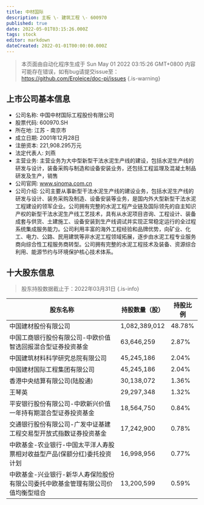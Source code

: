 ```yaml
---
title: 中材国际
description: 主板 \- 建筑工程 \- 600970
published: true
date: 2022-05-01T03:15:26.000Z
tags: stock
editor: markdown
dateCreated: 2022-01-01T00:00:00.000Z
---
```


> 本页面由自动化程序生成于 Sun May 01 2022 03:15:26 GMT+0800
> 内容可能存在错误，如有bug请提交issue至：https://github.com/Eroleice/doc-pi/issues
{.is-warning}

## 上市公司基本信息
- 公司名称: 中国中材国际工程股份有限公司
- 股票代码: 600970.SH
- 所在地: 江苏 - 南京市
- 成立日期: 2001年12月28日
- 注册资本: 221,908.295万元
- 法定代表人: 刘燕
- 主营业务: 主营业务为大中型新型干法水泥生产线的建设，包括水泥生产线的研发与设计，装备采购与制造和设备安装业务，还包括工程监理及混凝土制品研发及生产，销售
- 公司官网: www.sinoma.com.cn
- 公司介绍: 公司主要从事新型干法水泥生产线的建设业务，包括水泥生产线的研发与设计、装务采购及制造、设备安装等业务，是国内外大型新型干法水泥工程建设的领军企业。公司拥有完整的水泥工程产业链及国际领先的自主知识产权的新型干法水泥生产线工艺技术，具有从水泥项目咨询、工程设计、装备成套与供货、土建施工、设备安装到生产线调试并实现正常稳定运行的全过程系统集成服务能力。公司利用丰富的海外工程经验和品牌优势，向矿业、化工、电力、公路、民用建筑等非水泥工程领域拓展，逐步由水泥工程专业服务商向综合性工程服务商转型。公司拥有完整的水泥工程技术及装备、资源综合利用、能源节约与环境保护核心技术体系。


## 十大股东信息
> 股东持股数据截止于：2022年03月31日
{.is-info}

| 股东名称 | 持股数量（股） | 持股比例 |
| --- | --- | --- |
| 中国建材股份有限公司 | 1,082,389,012 | 48.78% |
| 中国工商银行股份有限公司-中欧价值智选回报混合型证券投资基金 | 63,646,259 | 2.87% |
| 中国建筑材料科学研究总院有限公司 | 45,245,186 | 2.04% |
| 中国建材国际工程集团有限公司 | 45,245,186 | 2.04% |
| 香港中央结算有限公司(陆股通) | 30,138,072 | 1.36% |
| 王琴英 | 29,297,348 | 1.32% |
| 平安银行股份有限公司-中欧新兴价值一年持有期混合型证券投资基金 | 18,564,750 | 0.84% |
| 交通银行股份有限公司-广发中证基建工程交易型开放式指数证券投资基金 | 17,242,900 | 0.78% |
| 中欧基金-农业银行-中国太平洋人寿股票相对收益型产品(保额分红)委托投资计划 | 16,998,956 | 0.77% |
| 中欧基金-兴业银行-新华人寿保险股份有限公司委托中欧基金管理有限公司价值均衡型组合 | 13,200,599 | 0.59% |




